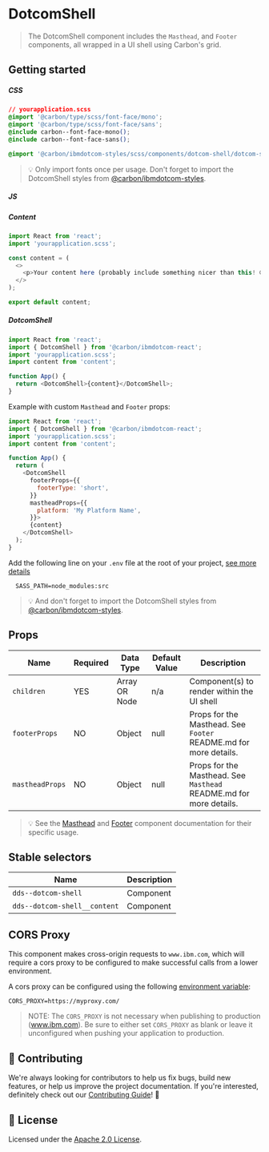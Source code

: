 # DotcomShell

> The DotcomShell component includes the `Masthead`, and `Footer` components,
> all wrapped in a UI shell using Carbon's grid.

## Getting started

##### CSS

```css
// yourapplication.scss
@import '@carbon/type/scss/font-face/mono';
@import '@carbon/type/scss/font-face/sans';
@include carbon--font-face-mono();
@include carbon--font-face-sans();

@import '@carbon/ibmdotcom-styles/scss/components/dotcom-shell/dotcom-shell';
```

> 💡 Only import fonts once per usage. Don't forget to import the DotcomShell
> styles from
> [@carbon/ibmdotcom-styles](https://github.com/carbon-design-system/ibm-dotcom-library/blob/master/packages/styles).

##### JS

##### Content

```javascript
import React from 'react';
import 'yourapplication.scss';

const content = (
  <>
    <p>Your content here (probably include something nicer than this! 😄)</p>
  </>
);

export default content;
```

##### DotcomShell

```javascript
import React from 'react';
import { DotcomShell } from '@carbon/ibmdotcom-react';
import 'yourapplication.scss';
import content from 'content';

function App() {
  return <DotcomShell>{content}</DotcomShell>;
}
```

Example with custom `Masthead` and `Footer` props:

```javascript
import React from 'react';
import { DotcomShell } from '@carbon/ibmdotcom-react';
import 'yourapplication.scss';
import content from 'content';

function App() {
  return (
    <DotcomShell
      footerProps={{
        footerType: 'short',
      }}
      mastheadProps={{
        platform: 'My Platform Name',
      }}>
      {content}
    </DotcomShell>
  );
}
```

Add the following line on your `.env` file at the root of your project,
[see more details](https://github.com/carbon-design-system/ibm-dotcom-library/tree/master/packages/styles#usage)

```
  SASS_PATH=node_modules:src
```

> 💡 And don't forget to import the DotcomShell styles from
> [@carbon/ibmdotcom-styles](/packages/styles).

## Props

| Name            | Required | Data Type     | Default Value | Description                                                        |
| --------------- | -------- | ------------- | ------------- | ------------------------------------------------------------------ |
| `children`      | YES      | Array OR Node | n/a           | Component(s) to render within the UI shell                         |
| `footerProps`   | NO       | Object        | null          | Props for the Masthead. See `Footer` README.md for more details.   |
| `mastheadProps` | NO       | Object        | null          | Props for the Masthead. See `Masthead` README.md for more details. |

> 💡 See the
> [Masthead](https://github.com/carbon-design-system/ibm-dotcom-library/tree/master/packages/react/src/components/Masthead)
> and
> [Footer](https://github.com/carbon-design-system/ibm-dotcom-library/tree/master/packages/react/src/components/Footer)
> component documentation for their specific usage.

## Stable selectors

| Name                         | Description |
| ---------------------------- | ----------- |
| `dds--dotcom-shell`          | Component   |
| `dds--dotcom-shell__content` | Component   |

## CORS Proxy

This component makes cross-origin requests to `www.ibm.com`, which will require
a cors proxy to be configured to make successful calls from a lower environment.

A cors proxy can be configured using the following
[environment variable](../../../docs/environment-variables.md):

`CORS_PROXY=https://myproxy.com/`

> NOTE: The `CORS_PROXY` is not necessary when publishing to production
> (www.ibm.com). Be sure to either set `CORS_PROXY` as blank or leave it
> unconfigured when pushing your application to production.

## 🙌 Contributing

We're always looking for contributors to help us fix bugs, build new features,
or help us improve the project documentation. If you're interested, definitely
check out our [Contributing Guide](/.github/CONTRIBUTING.md)! 👀

## 📝 License

Licensed under the [Apache 2.0 License](/LICENSE).

